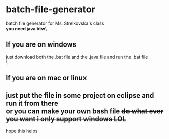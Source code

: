 # batch-file-generator
batch file generator for Ms. Strelkovska's class\
**you need java btw**\

## If you are on windows
just download both the .bat file and the .java file and run the .bat file\
\
## If you are on mac or linux
just put the file in some project on eclipse and run it from there\
or you can make your own bash file
~~do what ever you want i only support windows LOL~~
---
hope this helps

